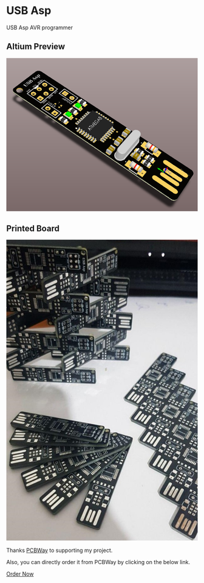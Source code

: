 # USB Asp

USB Asp AVR programmer

## Altium Preview
![Preview](https://github.com/farhad3113/usbasp/blob/master/PCB%20Preview.png)


## Printed Board
![Preview](https://github.com/farhad3113/usbasp/blob/master/PCB.jpg)

Thanks [PCBWay](https://pcbway.com) to supporting my project.

Also, you can directly order it from PCBWay by clicking on the below link.

[Order Now](https://www.pcbway.com/project/shareproject/USB_Asp_AVR_prgrammer.html)

